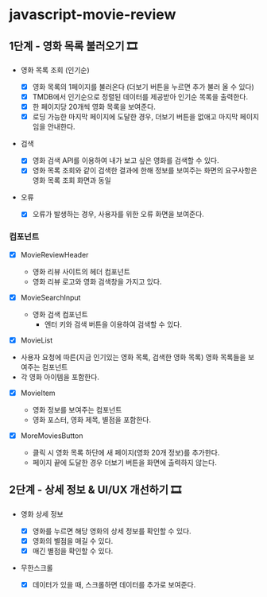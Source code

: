 # javascript-movie-review

## 1단계 - 영화 목록 불러오기 🎞

- 영화 목록 조회 (인기순)

  - [x] 영화 목록의 1페이지를 불러온다 (더보기 버튼을 누르면 추가 불러 올 수 있다)
  - [x] TMDB에서 인기순으로 정렬된 데이터를 제공받아 인기순 목록을 출력한다.
  - [x] 한 페이지당 20개씩 영화 목록을 보여준다.
  - [x] 로딩 가능한 마지막 페이지에 도달한 경우, 더보기 버튼을 없애고 마지막 페이지임을 안내한다.

- 검색

  - [x] 영화 검색 API를 이용하여 내가 보고 싶은 영화를 검색할 수 있다.
  - [x] 영화 목록 조회와 같이 검색한 결과에 한해 정보를 보여주는 화면의 요구사항은 영화 목록 조회 화면과 동일

- 오류
  - [x] 오류가 발생하는 경우, 사용자를 위한 오류 화면을 보여준다.

### 컴포넌트

- [x] MovieReviewHeader

  - 영화 리뷰 사이트의 헤더 컴포넌트
  - 영화 리뷰 로고와 영화 검색창을 가지고 있다.

- [x] MovieSearchInput

  - 영화 검색 컴포넌트
    - 엔터 키와 검색 버튼을 이용하여 검색할 수 있다.

- [x] MovieList
- 사용자 요청에 따른(지금 인기있는 영화 목록, 검색한 영화 목록) 영화 목록들을 보여주는 컴포넌트
- 각 영화 아이템을 포함한다.

- [x] MovieItem

  - 영화 정보를 보여주는 컴포넌트
  - 영화 포스터, 영화 제목, 별점을 포함한다.

- [x] MoreMoviesButton
  - 클릭 시 영화 목록 하단에 새 페이지(영화 20개 정보)를 추가한다.
  - 페이지 끝에 도달한 경우 더보기 버튼을 화면에 출력하지 않는다.

## 2단계 - 상세 정보 & UI/UX 개선하기 🎞

- 영화 상세 정보

  - [x] 영화를 누르면 해당 영화의 상세 정보를 확인할 수 있다.
  - [x] 영화의 별점을 매길 수 있다.
  - [x] 매긴 별점을 확인할 수 있다.

- 무한스크롤
  - [x] 데이터가 있을 때, 스크롤하면 데이터를 추가로 보여준다.
